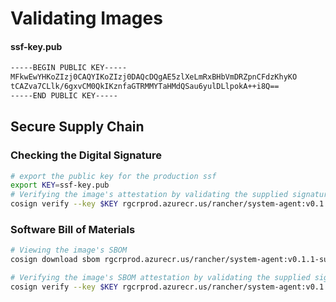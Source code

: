 # Validating Images

#### ssf-key.pub
```bash
-----BEGIN PUBLIC KEY-----
MFkwEwYHKoZIzj0CAQYIKoZIzj0DAQcDQgAE5zlXeLmRxBHbVmDRZpnCFdzKhyKO
tCAZva7CLlk/6gxvCM0QkIKznfaGTRMMYTaHMdQSau6yulDLlpokA++i8Q==
-----END PUBLIC KEY-----
```

## Secure Supply Chain 
### Checking the Digital Signature
```bash
# export the public key for the production ssf
export KEY=ssf-key.pub
# Verifying the image's attestation by validating the supplied signature
cosign verify --key $KEY rgcrprod.azurecr.us/rancher/system-agent:v0.1.1-suc
```

### Software Bill of Materials
```bash
# Viewing the image's SBOM
cosign download sbom rgcrprod.azurecr.us/rancher/system-agent:v0.1.1-suc

# Verifying the image's SBOM attestation by validating the supplied signature
cosign verify --key $KEY rgcrprod.azurecr.us/rancher/system-agent:v0.1.1-suc --attachment sbom
```